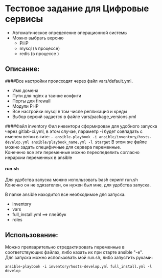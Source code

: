 
# Тестовое задание для Цифровые сервисы

* Автоматическое определение операционной системы
* Можно выбрать версию
  * PHP
  * mysql (в процессе)
  * redis (в процессе )

## Описание:
####Все настройки происходят через файл vars/default.yml.
  * Имя домена
  * Пути для nginx а так-же конфиги
  * Порты для firewall
  * Модули PHP
  * Все настройки mysql в том числе репликация и креды
* Выбор версий задается в файле vars/package_versions.yml

####Фaйл inventory
Фил инвентори сформирован для удобного запуска через gitlab-ci.yml, в этом случае, параметр -i будет совпадать с именем ветки в гите:
```- ansible-playbook -i ansible/inventory/hosts-develop.yml ansible/playbook_name.yml -l $target```
В этом же файле можно задать специфичные для сервера переменные.  
Конечнно все эти переменные можно переопеделить согласно иерархии переменных в ansible

#### <nowiki>run.sh</nowiki>
Для удобства запуска можно использовать bash скрипт run.sh  
Конечно он не одязателен, он нужен был мне, для удобства запуска.

В папке ansible находится все необходимое для запуска.
* inventory 
* vars
* full_install.yml ==> плейбук
* roles

## Использование:
Можно прелварительно отредактировать переменные в соответствующих файлах,  либо казать их при старте ansible "-e".  
Для запуска можно использовать мой run.sh, либо запустить руками:
```
ansible-playbook -i inventory/hosts-develop.yml full_install.yml -l develop
```